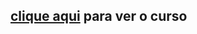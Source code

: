 ## [clique aqui](https://www.youtube.com/playlist?list=PL85ITvJ7FLoiXVwHXeOsOuVppGbBzo2dp) para ver o curso